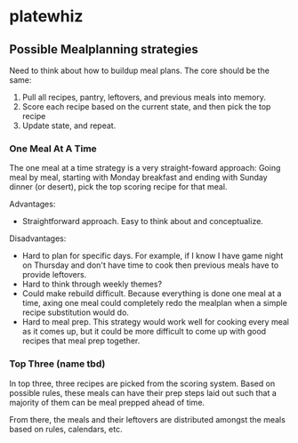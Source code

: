 # platewhiz

## Possible Mealplanning strategies

Need to think about how to buildup meal plans. The core should be the same:

1. Pull all recipes, pantry, leftovers, and previous meals into memory.
2. Score each recipe based on the current state, and then pick the top recipe
3. Update state, and repeat.

### One Meal At A Time

The one meal at a time strategy is a very straight-foward approach: Going meal by meal, starting with Monday breakfast and ending with Sunday dinner (or desert), pick the top scoring recipe for that meal.

Advantages:

- Straightforward approach. Easy to think about and conceptualize.

Disadvantages:

- Hard to plan for specific days. For example, if I know I have game night on Thursday and don't have time to cook then previous meals have to provide leftovers.
- Hard to think through weekly themes?
- Could make rebuild difficult. Because everything is done one meal at a time, axing one meal could completely redo the mealplan when a simple recipe substitution would do.
- Hard to meal prep. This strategy would work well for cooking every meal as it comes up, but it could be more difficult to come up with good recipes that meal prep together.

### Top Three (name tbd)

In top three, three recipes are picked from the scoring system. Based on possible rules, these meals can have their prep steps laid out such that a majority of them can be meal prepped ahead of time. 

From there, the meals and their leftovers are distributed amongst the meals based on rules, calendars, etc.